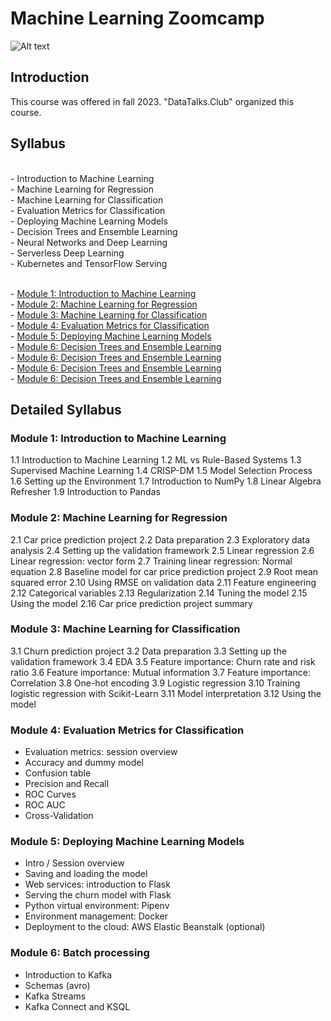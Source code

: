 # Machine Learning Zoomcamp


![Alt text](https://secure.meetupstatic.com/photos/event/c/0/e/f/600_501229391.jpeg)


## Introduction

This course was offered in fall 2023. "DataTalks.Club" organized this course.

## Syllabus
<br> - Introduction to Machine Learning
<br> - Machine Learning for Regression
<br> - Machine Learning for Classification
<br> - Evaluation Metrics for Classification
<br>- Deploying Machine Learning Models
<br>- Decision Trees and Ensemble Learning
<br>- Neural Networks and Deep Learning
<br>- Serverless Deep Learning
<br>- Kubernetes and TensorFlow Serving

<br> - [Module 1: Introduction to Machine Learning](#module1)
<br> - [Module 2: Machine Learning for Regression](#module2)
<br> - [Module 3: Machine Learning for Classification](#module3)
<br> - [Module 4: Evaluation Metrics for Classification](#module4)
<br> - [Module 5: Deploying Machine Learning Models](#module5)
<br> - [Module 6: Decision Trees and Ensemble Learning](#module6)
<br> - [Module 6: Decision Trees and Ensemble Learning](#module7)
<br> - [Module 6: Decision Trees and Ensemble Learning](#module8)
<br> - [Module 6: Decision Trees and Ensemble Learning](#module9)

## Detailed Syllabus

### Module 1: Introduction to Machine Learning <a name="module1"></a>
1.1 Introduction to Machine Learning
1.2 ML vs Rule-Based Systems
1.3 Supervised Machine Learning
1.4 CRISP-DM
1.5 Model Selection Process
1.6 Setting up the Environment
1.7 Introduction to NumPy
1.8 Linear Algebra Refresher
1.9 Introduction to Pandas

### Module 2: Machine Learning for Regression <a name="module2"></a>
2.1 Car price prediction project
2.2 Data preparation
2.3 Exploratory data analysis
2.4 Setting up the validation framework
2.5 Linear regression
2.6 Linear regression: vector form
2.7 Training linear regression: Normal equation
2.8 Baseline model for car price prediction project
2.9 Root mean squared error
2.10 Using RMSE on validation data
2.11 Feature engineering
2.12 Categorical variables
2.13 Regularization
2.14 Tuning the model
2.15 Using the model
2.16 Car price prediction project summary

### Module 3: Machine Learning for Classification <a name="module3"></a>
3.1 Churn prediction project
3.2 Data preparation
3.3 Setting up the validation framework
3.4 EDA
3.5 Feature importance: Churn rate and risk ratio
3.6 Feature importance: Mutual information
3.7 Feature importance: Correlation
3.8 One-hot encoding
3.9 Logistic regression
3.10 Training logistic regression with Scikit-Learn
3.11 Model interpretation
3.12 Using the model

### Module 4: Evaluation Metrics for Classification <a name="module4"></a>
* Evaluation metrics: session overview
* Accuracy and dummy model
* Confusion table
* Precision and Recall
* ROC Curves
* ROC AUC
* Cross-Validation

### Module 5: Deploying Machine Learning Models <a name="module5"></a>
* Intro / Session overview
* Saving and loading the model
* Web services: introduction to Flask
* Serving the churn model with Flask
* Python virtual environment: Pipenv
* Environment management: Docker
* Deployment to the cloud: AWS Elastic Beanstalk (optional)

### Module 6: Batch processing <a name="module6"></a>
* Introduction to Kafka
* Schemas (avro)
* Kafka Streams
* Kafka Connect and KSQL
